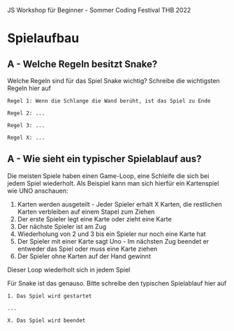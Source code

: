 JS Workshop für Beginner - Sommer Coding Festival THB 2022

# Spielaufbau

## A - Welche Regeln besitzt Snake? 
Welche Regeln sind für das Spiel Snake wichtig?
Schreibe die wichtigsten Regeln hier auf

```
Regel 1: Wenn die Schlange die Wand berüht, ist das Spiel zu Ende

Regel 2: ...

Regel 3: ...

Regel X: ...
```

## A - Wie sieht ein typischer Spielablauf aus?
Die meisten Spiele haben einen Game-Loop, eine Schleife die sich bei jedem Spiel wiederholt.
Als Beispiel kann man sich hierfür ein Kartenspiel wie UNO anschauen:

1. Karten werden ausgeteilt - Jeder Spieler erhält X Karten, die restlichen Karten verbleiben auf einem Stapel zum Ziehen
2. Der erste Spieler legt eine Karte oder zieht eine Karte
3. Der nächste Spieler ist am Zug  
4. Wiederholung von 2 und 3 bis ein Spieler nur noch eine Karte hat
5. Der Spieler mit einer Karte sagt Uno - Im nächsten Zug beendet er entweder das Spiel oder muss eine Karte ziehen
6. Der Spieler ohne Karten auf der Hand gewinnt

Dieser Loop wiederholt sich in jedem Spiel

Für Snake ist das genauso. 
Bitte schreibe den typischen Spielablauf hier auf

````text
1. Das Spiel wird gestartet

...

X. Das Spiel wird beendet
````


  
